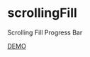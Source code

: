 # scrollingFill
Scrolling Fill Progress Bar

<a href="https://codepen.io/SlavaJamm/pen/VBjeEB">DEMO</a>
